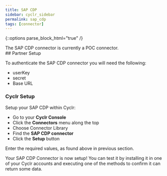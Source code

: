 ```yaml
---
title: SAP CDP
sidebar: cyclr_sidebar
permalink: sap_cdp
tags: [connector]
---
```

{::options parse_block_html="true" /}
<section class="card">
The SAP CDP connector is currently a POC connector.


</section>
<section class="card">
## Partner Setup

To authenticate the SAP CDP connector you will need the following:

- userKey
- secret
- Base URL


### Cyclr Setup

Setup your SAP CDP within Cyclr:

- Go to your **Cyclr Console**
- Click the **Connectors** menu along the top
- Choose Connector Library
- Find the **SAP CDP connector**
- Click the **Setup** button

Enter the required values, as found above in previous section.

Your SAP CDP Connector is now setup! You can test it by installing it in one of your Cyclr accounts and executing one of the methods to confirm it can return some data.

</section>
